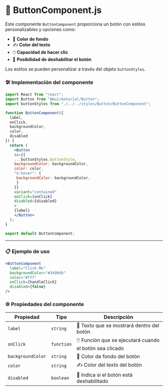 # 🎨 ButtonComponent.js

Este componente `ButtonComponent` proporciona un botón con estilos personalizables y opciones como:

- 🎨 **Color de fondo**
- ✍️ **Color del texto**
- 🖱️ **Capacidad de hacer clic**
- 🚫 **Posibilidad de deshabilitar el botón**

Los estilos se pueden personalizar a través del objeto `buttonStyles`.

### 🛠️ Implementación del componente

```jsx
import React from "react";
import Button from "@mui/material/Button";
import buttonStyles from "./../../styles/Button/ButtonComponent";

function ButtonComponent({
  label,
  onClick,
  backgroundColor,
  color,
  disabled
}) {
  return (
    <Button
    sx={{
    ...buttonStyles.buttonStyle,
    backgroundColor: backgroundColor,
    color: color,
    "&:hover": {
     backgroundColor: backgroundColor,
     }
    }}
    variant="contained"
    onClick={onClick}
    disabled={disabled}
    >
    {label}
    </Button>
  );
}

export default ButtonComponent;
```
---
### 📋 Ejemplo de uso

```jsx
<ButtonComponent
  label="Click Me"
  backgroundColor="#3498db"
  color="#fff"
  onClick={handleClick}
  disabled={false}
/>
```

### ⚙️ Propiedades del componente


| Propiedad        | Tipo       | Descripción                                                |
| ---------------- | ---------- | ---------------------------------------------------------- |
| `label`          | `string`   | 📛 Texto que se mostrará dentro del botón                   |
| `onClick`        | `function` | 🖱️ Función que se ejecutará cuando el botón sea clicado      |
| `backgroundColor`| `string`   | 🎨 Color de fondo del botón                                 |
| `color`          | `string`   | ✍️ Color del texto del botón                                |
| `disabled`       | `boolean`  | 🚫 Indica si el botón está deshabilitado                    |